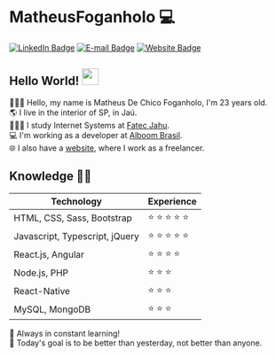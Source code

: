 # MatheusFoganholo :computer:

[![LinkedIn Badge](https://img.shields.io/badge/-LinkedIn-blue?style=flat-square&logo=Linkedin&logoColor=white&link=https://www.linkedin.com/in/MatheusFoganholo)](https://www.linkedin.com/in/MatheusFoganholo)
[![E-mail Badge](https://img.shields.io/badge/-E--mail-c14438?style=flat-square&logo=Gmail&logoColor=white&link=mailto:contato@matheusfoganholo.com.br)](mailto:contato@matheusfoganholo.com.br)
[![Website Badge](https://img.shields.io/badge/-Website-4285F4?style=flat-square&logo=Google%20Chrome&logoColor=white&link=https://www.matheus.app)](https://www.matheus.app)

## Hello World! <img src="https://raw.githubusercontent.com/MartinHeinz/MartinHeinz/master/wave.gif" width="30px">
👱🏼‍♂️ Hello, my name is Matheus De Chico Foganholo, I'm 23 years old.<br/>
🌎 I live in the interior of SP, in Jaú.<br/>
👨🏼‍💻 I study Internet Systems at <a href="http://fatecjahu.edu.br">Fatec Jahu</a>.<br/>
💻 I'm working as a developer at <a href="https://www.alboompro.com">Alboom Brasil</a>.<br/>
🌐 I also have a <a href="https://matheusfoganholo.com.br/">website</a>, where I work as a freelancer.<br/>

## Knowledge :man_technologist:

| Technology | Experience |
| - | - |
| HTML, CSS, Sass, Bootstrap | :star: :star: :star: :star: :star: | 
| Javascript, Typescript, jQuery | :star: :star: :star: :star: :star: |
| React.js, Angular | :star: :star: :star: :star: |
| Node.js, PHP | :star: :star: :star: |
| React-Native | :star: :star: :star: |
| MySQL, MongoDB | :star: :star: :star: |

🚀 Always in constant learning! <br/>
🎯 Today's goal is to be better than yesterday, not better than anyone.
